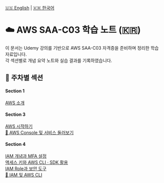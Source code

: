[🇺🇸 English](/) | [🇰🇷 한국어](/ko/)

# ☁️ AWS SAA-C03 학습 노트 (🇰🇷)

이 문서는 Udemy 강의를 기반으로 AWS SAA-C03 자격증을 준비하며 정리한 학습 자료입니다.  
각 섹션별로 개념 요약 노트와 실습 결과를 기록하였습니다.

## 📅 주차별 섹션

<div class="weekly-section-container">

  <div class="weekly-section-card">
    <h4>Section 1</h4>
    <a href="section1/notes.md">AWS 소개</a>
  </div>

  <div class="weekly-section-card">
    <h4>Section 3</h4>
    <a href="section3/notes.md">AWS 시작하기</a><br>
    <a href="section3/labs.md">🧪 AWS Console 및 서비스 둘러보기</a>
  </div>

  <div class="weekly-section-card">
    <h4>Section 4</h4>
    <a href="section4/notes/note1.md">IAM 개념과 MFA 설정</a><br>
    <a href="section4/notes/note2.md">액세스 키와 AWS CLI · SDK 활용</a><br>
    <a href="section4/notes/note3.md">IAM Role과 보안 도구</a><br>
    <a href="section4/labs/lab1.md">🧪 IAM 및 AWS CLI</a>
  </div>

</div>
